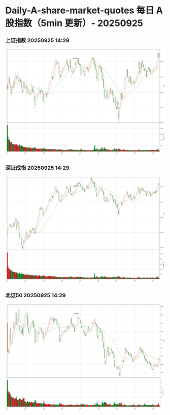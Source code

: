 
# Daily-A-share-market-quotes 每日 A 股指数（5min 更新）- 20250925

### 上证指数 20250925 14:29
![](./fig/2025/9/20250925-sh000001.png)

### 深证成指 20250925 14:29
![](./fig/2025/9/20250925-sz399001.png)

### 北证50 20250925 14:29
![](./fig/2025/9/20250925-bj899050.png)
